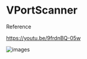 # VPortScanner

Reference

https://youtu.be/9frdnBQ-05w

![images](https://user-images.githubusercontent.com/58724748/112515306-1da58480-8dd1-11eb-8120-405a45c3a256.png)

